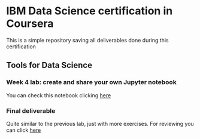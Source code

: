 # IBM Data Science certification in Coursera

This is a simple repository saving all deliverables done during this certification

## Tools for Data Science

### Week 4 lab: create and share your own Jupyter notebook

You can check this notebook clicking [here](https://github.com/EsteveNoguera/IBM_Data_Science_certification/blob/main/tools_for_data_science/lab_week4.ipynb)

### Final deliverable

Quite similar to the previous lab, just with more exercises. For reviewing you can click [here](www.google.com)
